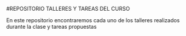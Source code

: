#REPOSITORIO TALLERES Y TAREAS DEL CURSO

En este repositorio encontraremos cada uno de los talleres realizados durante la clase y tareas propuestas

